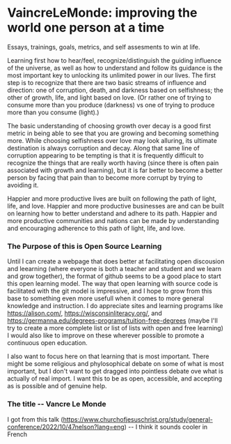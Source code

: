 # VaincreLeMonde: improving the world one person at a time
Essays, trainings, goals, metrics, and self assesments to win at life.

Learning first how to hear/feel, recognize/distinguish the guiding influence of the universe, as well as how to understand and follow its guidance is the most important key to unlocking its unlimited power in our lives. The first step is to recognize that there are two basic streams of influence and direction: one of corruption, death, and darkness based on selfishness; the other of growth, life, and light based on love. (Or rather one of trying to consume more than you produce (darkness) vs one of trying to produce more than you consume (light).)

The basic understanding of choosing growth over decay is a good first metric in being able to see that you are growing and becoming something more. While choosing selfishness over love may look alluring, its ultimate destination is always corruption and decay. Along that same line of corruption appearing to be tempting is that it is frequently difficult to recognize the things that are really worth having (since there is often pain associated with growth and learning), but it is far better to become a better person by facing that pain than to become more corrupt by trying to avoiding it.

Happier and more productive lives are built on following the path of light, life, and love. Happier and more productive businesses are and can be built on learning how to better understand and adhere to its path. Happier and more productive communities and nations can be made by understanding and encouraging adherence to this path of light, life, and love.

### The Purpose of this is Open Source Learning
Until I can create a webpage that does better at facilitating open discousion and leearning (where everyone is both a teacher and student and we learn and grow together), the format of github seems to be a good place to start this open learning model. The way that open learning with source code is facilitated with the git model is impressive, and I hope to grow from this base to something even more usefull when it comes to more general knowledge and instruction. I do appreciate sites and learning programs like https://alison.com/, https://wisconsinliteracy.org/, and https://germanna.edu/degrees-programs/tuition-free-degrees (maybe I'll try to create a more complete list or list of lists with open and free learning) I would also like to improve on these wherever possible to promote a continuous open education.

I also want to focus here on that learning that is most important. There might be some religious and phylosophical debate on some of what is most important, but I don't want to get dragged into pointless debate ove what is actually of real import. I want this to be as open, accessible, and accepting as is possible and of genuine help.

### The title -- Vancre Le Monde 
I got from this talk (https://www.churchofjesuschrist.org/study/general-conference/2022/10/47nelson?lang=eng) -- I think it sounds cooler in French
